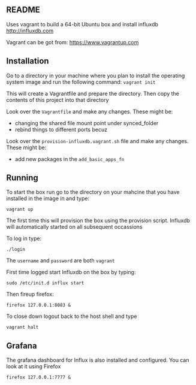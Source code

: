 README
------

Uses vagrant to build a 64-bit Ubuntu box and install influxdb
http://influxdb.com


Vagrant can be got from:
https://www.vagrantup.com

Installation
------------

Go to a directory in your machine where you plan to install the operating system image and run the following command:
`vagrant init`

This will create a Vagrantfile and prepare the directory. Then copy the contents of this project into that directory

Look over the `Vagrantfile` and make any changes. These might be:
* changing the shared file mount point under synced_folder
* rebind things to different ports becuz

Look over the `provision-influxdb.vagrant.sh` file and make any changes. These might be:
* add new packages in the `add_basic_apps_fn`

Running
-------

To start the box run go to the directory on your mahcine that you have installed in the image in and type:

`vagrant up`

The first time this will provision the box using the provision script. Influxdb will automatically started on all subsequent occassions

To log in type:

`./login`

The `username` and `password` are both `vagrant`

First time logged start Influxdb on the box by typing:

`sudo /etc/init.d influx start`

Then fireup firefox:

`firefox 127.0.0.1:8083 &`

To close down logout back to the host shell and type

`vagrant halt`

Grafana
-------

The grafana dashboard for Influx is also installed and configured. You can look at it using Firefox

`firefox 127.0.0.1:7777 &`
